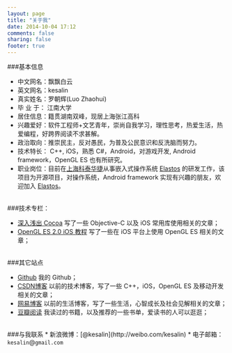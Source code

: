 ```yaml
---
layout: page
title: "关于我"
date: 2014-10-04 17:12
comments: false
sharing: false
footer: true
---
```


###基本信息   

* 中文网名：飘飘白云  
* 英文网名：kesalin  
* 真实姓名：罗朝辉(Luo Zhaohui)  
* 毕 业 于：  江南大学  
* 居住信息：籍贯湖南双峰，现居上海张江高科
* 兴趣爱好：软件工程师+文艺青年，崇尚自我学习，理性思考，热爱生活，热爱编程，好跨界阅读不求甚解。
* 政治取向：推崇民主，反对愚民，为普及公民意识和反洗脑而努力。
* 技术特长： C++, iOS，熟悉 C#，Android，对游戏开发, Android framework，OpenGL ES 也有所研究。 
* 职业岗位：目前在[上海科泰华捷](http://www.kortide.com)从事嵌入式操作系统 [Elastos](http://elastos.org/) 的研发工作，该项目为开源项目，对操作系统，Android framework 实现有兴趣的朋友，欢迎加入 [Elastos](http://elastos.org/)。    
   
<br />     
###技术专栏：    

* [深入浅出 Cocoa](http://blog.csdn.net/column/details/cocoa.html) 写了一些 Objective-C 以及 iOS 常用库使用相关的文章；  
* [OpenGL ES 2.0 iOS 教程](http://blog.csdn.net/column/details/opengl-es2-ios.html) 写了一些在 iOS 平台上使用 OpenGL ES 相关的文章；  
  
<br /> 
###其它站点

* [Github](http://github.com/kesalin/) 我的 Github；
* [CSDN博客](http://blog.csdn.net/kesalin) 以前的技术博客，写了一些 C++，iOS，OpenGL ES 及移动开发相关的文章；
* [网易博客](http://blog.163.com/l_zhaohui) 以前的生活博客，写了一些生活，心智成长及社会见解相关的文章；  
* [豆瓣阅读](http://book.douban.com/people/kesalin/) 我读过的书籍，以及推荐的一些书单，爱读书的人可以逛逛；  
    
<br /> 
###与我联系
* 新浪微博：[@kesalin](http://weibo.com/kesalin)
* 电子邮箱：<code>kesalin</code>@<code>gmail.com</code>    

